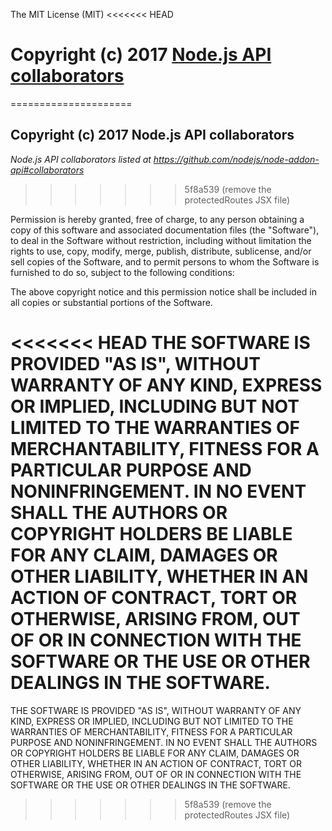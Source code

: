 The MIT License (MIT)
<<<<<<< HEAD

Copyright (c) 2017 [Node.js API collaborators](https://github.com/nodejs/node-addon-api#collaborators)
=======
=====================

Copyright (c) 2017 Node.js API collaborators
-----------------------------------

*Node.js API collaborators listed at <https://github.com/nodejs/node-addon-api#collaborators>*
>>>>>>> 5f8a539 (remove the protectedRoutes JSX file)

Permission is hereby granted, free of charge, to any person obtaining a copy of this software and associated documentation files (the "Software"), to deal in the Software without restriction, including without limitation the rights to use, copy, modify, merge, publish, distribute, sublicense, and/or sell copies of the Software, and to permit persons to whom the Software is furnished to do so, subject to the following conditions:

The above copyright notice and this permission notice shall be included in all copies or substantial portions of the Software.

<<<<<<< HEAD
THE SOFTWARE IS PROVIDED "AS IS", WITHOUT WARRANTY OF ANY KIND, EXPRESS OR IMPLIED, INCLUDING BUT NOT LIMITED TO THE WARRANTIES OF MERCHANTABILITY, FITNESS FOR A PARTICULAR PURPOSE AND NONINFRINGEMENT. IN NO EVENT SHALL THE AUTHORS OR COPYRIGHT HOLDERS BE LIABLE FOR ANY CLAIM, DAMAGES OR OTHER LIABILITY, WHETHER IN AN ACTION OF CONTRACT, TORT OR OTHERWISE, ARISING FROM, OUT OF OR IN CONNECTION WITH THE SOFTWARE OR THE USE OR OTHER DEALINGS IN THE SOFTWARE.
=======
THE SOFTWARE IS PROVIDED "AS IS", WITHOUT WARRANTY OF ANY KIND, EXPRESS OR IMPLIED, INCLUDING BUT NOT LIMITED TO THE WARRANTIES OF MERCHANTABILITY, FITNESS FOR A PARTICULAR PURPOSE AND NONINFRINGEMENT. IN NO EVENT SHALL THE AUTHORS OR COPYRIGHT HOLDERS BE LIABLE FOR ANY CLAIM, DAMAGES OR OTHER LIABILITY, WHETHER IN AN ACTION OF CONTRACT, TORT OR OTHERWISE, ARISING FROM, OUT OF OR IN CONNECTION WITH THE SOFTWARE OR THE USE OR OTHER DEALINGS IN THE SOFTWARE.
>>>>>>> 5f8a539 (remove the protectedRoutes JSX file)
